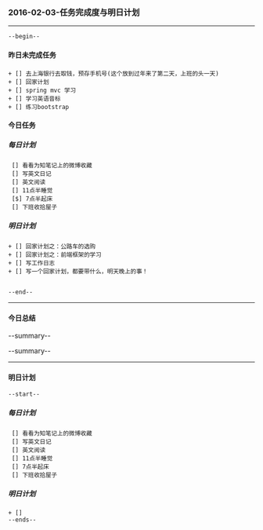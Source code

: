 ### 2016-02-03-任务完成度与明日计划

----------------------------------------------------------------------------------------------------------
    --begin--
#### 昨日未完成任务
    + [] 去上海银行去取钱，预存手机号(这个放到过年来了第二天，上班的头一天)
    + [] 回家计划
    + [] spring mvc 学习
    + [] 学习英语音标
    + [] 练习bootstrap 

#### 今日任务
##### 每日计划
     [] 看看为知笔记上的微博收藏
     [] 写英文日记
     [] 英文阅读
     [] 11点半睡觉
     [$] 7点半起床
     [] 下班收拾屋子
##### 明日计划
    + [] 回家计划之：公路车的选购
    + [] 回家计划之：前端框架的学习
    + [] 写工作日志
    + [] 写一个回家计划，都要带什么，明天晚上的事！

    
	--end--

----------------------------------------------------------------------------------------------------------
#### 今日总结
--summary--


--summary--

----------------------------------------------------------------------------------------------------------
#### 明日计划
    --start--
##### 每日计划
     [] 看看为知笔记上的微博收藏
     [] 写英文日记
     [] 英文阅读
     [] 11点半睡觉
     [] 7点半起床
     [] 下班收拾屋子
##### 明日计划
    + [] 
    --ends--
